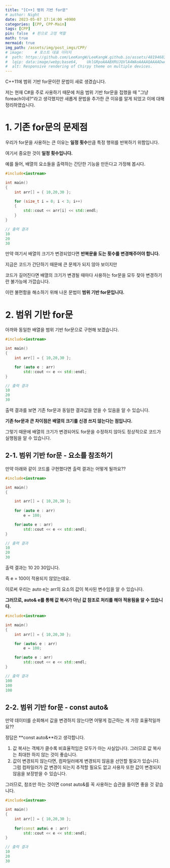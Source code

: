 ```yaml
---
title: "[C++] 범위 기반 for문"
# author: Night
date: 2023-05-07 17:14:00 +0900
categories: [CPP, CPP-Main]
tags: [CPP]
pin: false  # 핀으로 고정 역할
math: true
mermaid: true
img_path: /assets/img/post_imgs/CPP/
# image:     # 포스트 대표 이미지
#  path: https://github.com/LeeKangW/LeeKangW.github.io/assets/48194683/7e5b8251-2544-4eea-b702-ad59aa404e9e
#  lqip: data:image/webp;base64,    UklGRpoAAABXRUJQVlA4WAoAAAAQAAAADwAABwAAQUxQSDIAAAARL0AmbZurmr57yyIiqE8oiG0bejIYEQTgqiDA9vqnsUSI6H+oAERp2HZ65qP/VIAWAFZQOCBCAAAA8AEAnQEqEAAIAAVAfCWkAALp8sF8rgRgAP7o9FDvMCkMde9PK7euH5M1m6VWoDXf2FkP3BqV0ZYbO6NA/VFIAAAA
#  alt: Responsive rendering of Chirpy theme on multiple devices.
---
```


C++11에 범위 기반 for문이란 문법이 새로 생겼습니다.

저는 현재 C#을 주로 사용하기 때문에 처음 범위 기반 for문을 접했을 때 "그냥 foreach이네?"라고 생각했지만 새롭게 문법을 추가한 큰 이유를 알게 되었고 이에 대해 정리하였습니다.

# 1\. 기존 for문의 문제점

우리가 for문을 사용하는 큰 이유는 **일정 횟수**만큼 특정 행위를 반복하기 위함입니다.

여기서 중요한 것이 **일정 횟수입니다.**

예를 들어, 배열의 요소들을 출력하는 간단한 기능을 만든다고 가정해 봅시다.

```cpp
#include<iostream>

int main() 
{
    int arr[] = { 10,20,30 };

    for (size_t i = 0; i < 3; i++)
    {
        std::cout << arr[i] << std::endl;
    }
}

// 출력 결과
10
20
30
```

만약 여기서 배열의 크기가 변경되었다면 **반복문을 도는 횟수를 변경해주어야 합니다.**

지금은 코드가 간단하기 때문에 큰 문제가 되지 않아 보이지만

코드가 길어진다면 배열의 크기가 변경될 때마다 사용하는 for문을 모두 찾아 변경하기란 불가능에 가깝습니다.

이런 불편함을 해소하기 위해 나온 문법이 **범위 기반 for문입니다.**

# 2\. 범위 기반 for문

아까와 동일한 배열을 범위 기반 for문으로 구현해 보겠습니다.

```cpp
#include<iostream>

int main() 
{
    int arr[] = { 10,20,30 };

    for (auto e : arr)
        std::cout << e << std::endl;
}

// 출력 결과
10
20
30
```

출력 결과를 보면 기존 for문과 동일한 결과값을 얻을 수 있음을 알 수 있습니다.

**기존 for문과 큰 차이점은 배열의 크기를 신경 쓰지 않는다는 점입니다.**

그렇기 때문에 배열의 크기가 변경되어도 for문을 수정하지 않아도 정상적으로 코드가 실행됨을 알 수 있습니다.

## 2-1. 범위 기반 for문 - 요소를 참조하기

만약 아래와 같이 코드를 구현했다면 출력 결과는 어떻게 될까요??

```cpp
#include<iostream>

int main() 
{

	int arr[] = { 10,20,30 };
	
	for (auto e : arr)
		e = 100;

	for(auto e : arr)
		std::cout << e << std::endl;
}

// 출력 결과
10
20
30
```

출력 결과는 10 20 30입니다.

즉 e = 100이 적용되지 않았는데요.

이로써 우리는 auto e는 arr의 요소의 값이 복사된 변수임을 알 수 있습니다.

**그러므로, auto& e를 통해 값 복사가 아닌 값 참조로 처리를 해야 적용됨을 알 수 있습니다.**

```cpp
#include<iostream>

int main() 
{
    int arr[] = { 10,20,30 };

    for (auto& e : arr)
        e = 100;

    for(auto e : arr)
        std::cout << e << std::endl;
}

// 출력 결과
100
100
100
```

## 2-2. 범위 기반 for문 - const auto&

만약 데이터를 순회해서 값을 변경하지 않는다면 어떻게 접근하는 게 가장 효율적일까요??

정답은 **const auto&**라고 생각합니다.

1.  값 복사는 객체가 클수록 비효율적임은 모두가 아는 사실입니다. 그러므로 값 복사는 최대한 하지 않는 것이 좋습니다.
2.  값이 변경되지 않는다면, 컴파일러에게 변경되지 않음을 선언할 필요가 있습니다.  
    그럼 컴파일러가 값 변경이 되는지 추적할 필요도 없고 사용자 또한 값이 변경되지 않음을 보장받을 수 있습니다.

그러므로, 참조만 하는 것이면 const auto&를 꼭 사용하는 습관을 들이면 좋을 것 같습니다.

```cpp
#include<iostream>

int main() 
{
	int arr[] = { 10,20,30 };
	
	for(const auto& e : arr)
		std::cout << e << std::endl;
}

// 출력 결과
10
20
30
```